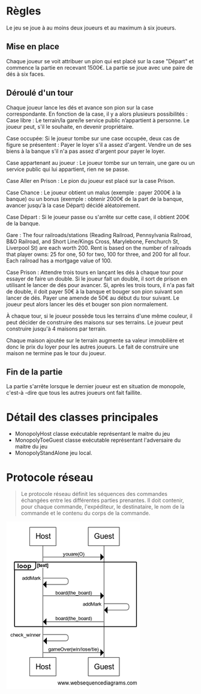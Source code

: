 # Règles

Le jeu se joue à au moins deux joueurs et au maximum à six joueurs.

## Mise en place

Chaque joueur se voit attribuer un pion qui est placé sur la case "Départ" et commence la partie en recevant 1500€.  La partie se joue avec une paire de dés à six faces.

## Déroulé d'un tour
Chaque joueur lance les dés et avance son pion sur la case correspondante. En fonction de la case, il y a alors plusieurs possibilités :
Case libre : Le terrain/la gare/le service public n’appartient à personne. Le joueur peut, s'il le souhaite, en devenir propriétaire.

Case occupée:  Si le joueur tombe sur une case occupée, deux cas de figure se présentent :
Payer le loyer s'il a assez d'argent. 
Vendre un de ses biens à la banque s'il n'a pas assez d'argent pour payer le loyer.

Case appartenant au joueur : Le joueur tombe sur un terrain, une gare ou un service public qui lui appartient, rien ne se passe.

Case Aller en Prison : Le pion du joueur est placé sur la case Prison.

Case Chance : Le joueur obtient un malus (exemple : payer 2000€ à la banque) ou un bonus (exemple : obtenir 2000€ de la part de la banque, avancer jusqu'à la case Départ) décidé aléatoirement.

Case Départ : Si le joueur passe ou s'arrête sur cette case, il obtient 200€ de la banque.

Gare : The four railroads/stations (Reading Railroad, Pennsylvania Railroad, B&O Railroad, and Short Line/Kings Cross, Marylebone, Fenchurch St, Liverpool St) are each worth 200. Rent is based on the number of railroads that player owns: 25 for one, 50 for two, 100 for three, and 200 for all four. Each railroad has a mortgage value of 100.

Case Prison : 
Attendre trois tours en lançant les dés à chaque tour pour essayer de faire un double. Si le joueur fait un double, il sort de prison en utilisant le lancer de dés pour avancer. Si, après les trois tours, il n'a pas fait de double, il doit payer 50€ à la banque et bouger son pion suivant son lancer de dés.
Payer une amende de 50€ au début du tour suivant. Le joueur peut alors lancer les dés et bouger son pion normalement.


À chaque tour, si le joueur possède tous les terrains d'une même couleur, il peut décider de construire des maisons sur ses terrains. Le joueur peut construire jusqu'à 4 maisons par terrain. 

Chaque maison ajoutée sur le terrain augmente sa valeur immobilière et donc le prix du loyer pour les autres joueurs. Le fait de construire une maison ne termine pas le tour du joueur.


## Fin de la partie

La partie s'arrête lorsque le dernier joueur est en situation de monopole, c'est-à -dire que tous les autres joueurs ont fait faillite.

# Détail des classes principales

* MonopolyHost classe exécutable représentant le maitre du jeu
* MonopolyToeGuest classe exécutable représentant l'adversaire du maitre du jeu
* MonopolyStandAlone jeu local.

# Protocole réseau

> Le protocole réseau définit les séquences des commandes échangées entre les différentes parties prenantes. Il doit contenir, pour chaque commande, l'expéditeur, le destinataire, le nom de la commande et le contenu du corps de la commande.

![protocole tictactoe](doc/protocole.png)


